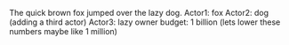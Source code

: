 The quick brown fox jumped over the lazy dog.
Actor1: fox
Actor2: dog
(adding a third actor) Actor3: lazy owner
budget: 1 billion (lets lower these numbers maybe like 1 million)
